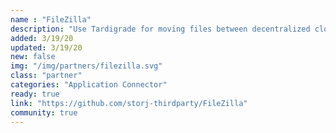 ```yaml
---
name : "FileZilla"
description: "Use Tardigrade for moving files between decentralized cloud storage"
added: 3/19/20
updated: 3/19/20
new: false
img: "/img/partners/filezilla.svg"
class: "partner"
categories: "Application Connector"
ready: true
link: "https://github.com/storj-thirdparty/FileZilla"
community: true
---
```

